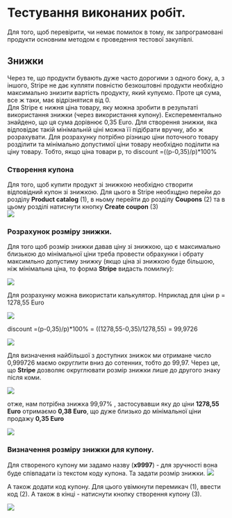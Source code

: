 # Тестування виконаних робіт.
Для того, щоб перевірити, чи немає помилок в тому, як запрограмовані продукти основним методом є проведення тестової закупівлі.  
## Знижки
Через те, що продукти бувають дуже часто дорогими з одного боку, а, з іншого, Stripe не дає купляти повністю безкоштовні продукти необхідно максимально знизити вартість продукту, який купуємо. Проте ця сума, все ж таки, має відрізнятися від 0.  
Для Stripe є нижня ціна товару, яку можна зробити в результаті використання знижки (через використання купону). Експерементально знайдено, що ця сума дорівнює 0,35 Euro.
Для створення знижки, яка відповідає такій мінімальній ціні можна її підібрати вручну, або ж розрахувати. Для розрахунку потрібно різницю ціни поточного товару розділити та мінімально допустимої ціни товару необхідно поділити на ціну товару.  Тобто, якщо ціна товари p, то discount =((p-0,35)/p)*100%   

### Створення купона
Для того, щоб купити продукт зі знижкою необхідно створити відповідний купон зі знижкою. Для цього в Stripe необхцдно перейи до розділу **Product catalog** (1), в ньому перейти до розділу **Coupons** (2) та в цьому розділі натиснути кнопку **Create coupon** (3)  
<img src ="img/discount01.png">   

### Розрахунок розміру знижки.
Для того щоб розмір знижки давав ціну зі знижкою, що є максимально близькою до мінімальної ціни треба провести обрахунки і обрату максимльно допустиму знижку (якщо ціна зі знижкою буде більшою, ніж мінімальна ціна, то форма **Stripe** видасть помилку):

<img src ="img/discount08.png">   

Для розрахунку можна використати калькулятор. Нприклад для ціни p = 1278,55 Euro 

<img src ="img/discount06.png">   

discount =(p-0,35)/p)*100% = ((1278,55-0,35)/1278,55) = 99,9726

<img src ="img/discount05.png">   

Для визначення найбільшої з доступних знижок ми отримане число 0,999726 маємо округлити вниз до сотенних, тобто до 99,97. Через це, що **Stripe** дозволяє округлювати розмір знижки лише до другого знаку після коми.  

<img src ="img/discount04.png">   

отже, нам потрібна знижка 99,97% , застосувавши яку до ціни **1278,55 Euro** отримаємо **0,38 Euro**, що дуже близько до мінімальної ціни продажу **0,35 Euro**

<img src ="img/discount08.png">   

### Визначення розміру знижки для купону.
Для створеного купону ми задамо назву (**x9997**) - для зручності вона буде співпадати із текстом коду купона. Та задати розмір знижки.
<img src ="img/discount02.png">   

А також додати код купону. Для цього увімкнути перемикач (1), ввести код (2). А також в кінці - натиснути кнопку створення купону (3).

<img src ="img/discount03.png">   